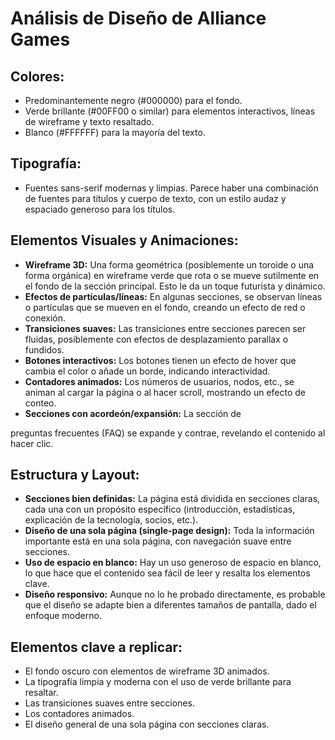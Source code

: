 # Análisis de Diseño de Alliance Games

## Colores:
- Predominantemente negro (#000000) para el fondo.
- Verde brillante (#00FF00 o similar) para elementos interactivos, líneas de wireframe y texto resaltado.
- Blanco (#FFFFFF) para la mayoría del texto.

## Tipografía:
- Fuentes sans-serif modernas y limpias. Parece haber una combinación de fuentes para títulos y cuerpo de texto, con un estilo audaz y espaciado generoso para los títulos.

## Elementos Visuales y Animaciones:
- **Wireframe 3D:** Una forma geométrica (posiblemente un toroide o una forma orgánica) en wireframe verde que rota o se mueve sutilmente en el fondo de la sección principal. Esto le da un toque futurista y dinámico.
- **Efectos de partículas/líneas:** En algunas secciones, se observan líneas o partículas que se mueven en el fondo, creando un efecto de red o conexión.
- **Transiciones suaves:** Las transiciones entre secciones parecen ser fluidas, posiblemente con efectos de desplazamiento parallax o fundidos.
- **Botones interactivos:** Los botones tienen un efecto de hover que cambia el color o añade un borde, indicando interactividad.
- **Contadores animados:** Los números de usuarios, nodos, etc., se animan al cargar la página o al hacer scroll, mostrando un efecto de conteo.
- **Secciones con acordeón/expansión:** La sección de 


preguntas frecuentes (FAQ) se expande y contrae, revelando el contenido al hacer clic.

## Estructura y Layout:
- **Secciones bien definidas:** La página está dividida en secciones claras, cada una con un propósito específico (introducción, estadísticas, explicación de la tecnología, socios, etc.).
- **Diseño de una sola página (single-page design):** Toda la información importante está en una sola página, con navegación suave entre secciones.
- **Uso de espacio en blanco:** Hay un uso generoso de espacio en blanco, lo que hace que el contenido sea fácil de leer y resalta los elementos clave.
- **Diseño responsivo:** Aunque no lo he probado directamente, es probable que el diseño se adapte bien a diferentes tamaños de pantalla, dado el enfoque moderno.

## Elementos clave a replicar:
- El fondo oscuro con elementos de wireframe 3D animados.
- La tipografía limpia y moderna con el uso de verde brillante para resaltar.
- Las transiciones suaves entre secciones.
- Los contadores animados.
- El diseño general de una sola página con secciones claras.

